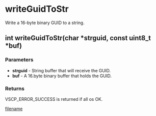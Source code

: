 # writeGuidToStr

Write a 16-byte binary GUID to a string.

## int writeGuidToStr(char *strguid, const uint8_t *buf)

### Parameters
* **strguid** - String buffer that will receive the GUID.
* **buf** - A 16.byte binary buffer that holds the GUID.

### Returns
VSCP_ERROR_SUCCESS is returned if all os OK.

[filename](./bottom_copyright.md ':include')
